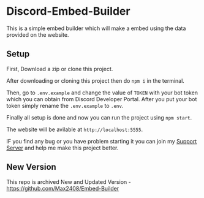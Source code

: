 # Discord-Embed-Builder
This is a simple embed builder which will make a embed using the data provided on the website.

## Setup
First, Download a zip or clone this project.

After downloading or cloning this project then do `npm i` in the terminal.

Then, go to `.env.example` and change the value of `TOKEN` with your bot token which you can obtain from Discord Developer Portal.
After you put your bot token simply rename the `.env.example` to `.env`.

Finally all setup is done and now you can run the project using `npm start`.

The website will be avilable at `http://localhost:5555`.

IF you find any bug or you have problem starting it you can join my [Support Server](https://discord.gg/BgWv28uQD4) and help me make this project better.

## New Version 
This repo is archived 
New and Updated Version - https://github.com/Max2408/Embed-Builder
